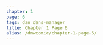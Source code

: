 ```yaml
---
chapter: 1
page: 6
tags: dan dans-manager
title: Chapter 1 Page 6
alias: /dnwcomic/chapter-1-page-6/
---
```

